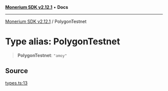 [**Monerium SDK v2.12.1**](../README.md) • **Docs**

---

[Monerium SDK v2.12.1](../README.md) / PolygonTestnet

# Type alias: PolygonTestnet

> **PolygonTestnet**: `"amoy"`

## Source

[types.ts:13](https://github.com/monerium/js-monorepo/blob/d7b4845046d718e3ed53164705f9a159eb0876ba/packages/sdk/src/types.ts#L13)
